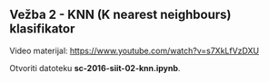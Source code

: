 ## Vežba 2 - KNN (K nearest neighbours) klasifikator


Video materijal: https://www.youtube.com/watch?v=s7XkLfVzDXU

Otvoriti datoteku **sc-2016-siit-02-knn.ipynb**.
